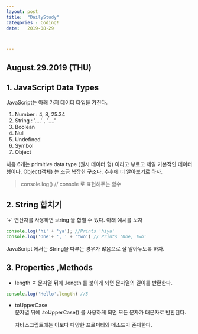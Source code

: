 ```yaml
---
layout: post
title:  "DailyStudy"
categories : Coding!
date:   2019-08-29



---
```




## August.29.2019  (THU)

## 1. JavaScript Data Types

JavaScript는 아래 가지 데이터 타입을 가진다.

1. Number : 4, 8, 25.34
2. String : '....' , "...."
3. Boolean
4. Null
5. Undefined
6. Symbol
7. Object

처음 6개는 primitive data type (원시 데이터 형) 이라고 부르고 제일 기본적인 데이터 형이다. Object(객체) 는 조금 복잡한 구조다. 추후에 더 알아보기로 하자.

> console.log() // console 로 표현해주는 함수

## 2. String 합치기

'+' 연산자를 사용하면 string 을 합칠 수 있다. 아래 예시를 보자

```javascript
console.log('hi' + 'ya'); //Prints 'hiya'
console.log('One'+ ', ' + 'two') // Prints 'One, Two'
```

JavaScript 에서는 String을 다루는 경우가 많음으로 잘 알아두도록 하자.

## 3. Properties ,Methods

* length  ㅈ
  문자열 뒤에 .length 를 붙이게 되면 문자열의 길이를 반환한다.

```javascript
console.log('Hello'.length) //5
```

* toUpperCase  
  문자열 뒤에 .toUpperCase() 를 사용하게 되면 모든 문자가 대문자로 반환된다.

  자바스크립트에는 이보다 다양한 프로퍼티와 메소드가 존재한다.